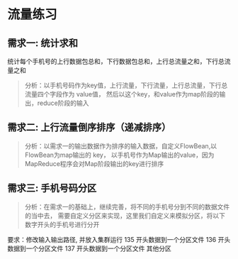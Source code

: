 # 流量练习

## 需求一: 统计求和

统计每个手机号的上行数据包总和，下行数据包总和，上行总流量之和，下行总流量之和

> 分析：以手机号码作为key值，上行流量，下行流量，上行总流量，下行总流量四个字段作为 value值，
> 然后以这个key，和value作为map阶段的输出，reduce阶段的输入

## 需求二: 上行流量倒序排序（递减排序）

> 分析：以需求一的输出数据作为排序的输入数据，自定义FlowBean,以FlowBean为map输出的 key，
> 以手机号作为Map输出的value，因为MapReduce程序会对Map阶段输出的key进行排序

## 需求三: 手机号码分区

> 分析：在需求一的基础上，继续完善，将不同的手机号分到不同的数据文件的当中去，
> 需要自定义分区来实现，这里我们自定义来模拟分区，将以下数字开头的手机号进行分开

要求：修改输入输出路径, 并放入集群运行
135 开头数据到一个分区文件
136 开头数据到一个分区文件
137 开头数据到一个分区文件
其他分区